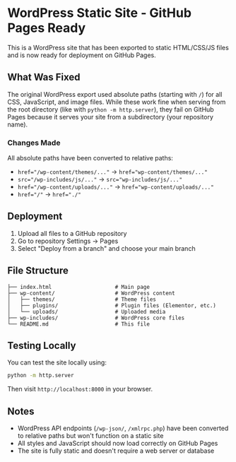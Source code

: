 # WordPress Static Site - GitHub Pages Ready

This is a WordPress site that has been exported to static HTML/CSS/JS files and is now ready for deployment on GitHub Pages.

## What Was Fixed

The original WordPress export used absolute paths (starting with `/`) for all CSS, JavaScript, and image files. While these work fine when serving from the root directory (like with `python -m http.server`), they fail on GitHub Pages because it serves your site from a subdirectory (your repository name).

### Changes Made

All absolute paths have been converted to relative paths:

- `href="/wp-content/themes/..."` → `href="wp-content/themes/..."`
- `src="/wp-includes/js/..."` → `src="wp-includes/js/..."`
- `href="/wp-content/uploads/..."` → `href="wp-content/uploads/..."`
- `href="/"` → `href="./"`

## Deployment

1. Upload all files to a GitHub repository
2. Go to repository Settings → Pages
3. Select "Deploy from a branch" and choose your main branch

## File Structure

```
├── index.html                    # Main page
├── wp-content/                   # WordPress content
│   ├── themes/                   # Theme files
│   ├── plugins/                  # Plugin files (Elementor, etc.)
│   └── uploads/                  # Uploaded media
├── wp-includes/                  # WordPress core files
└── README.md                     # This file
```

## Testing Locally

You can test the site locally using:

```bash
python -m http.server
```

Then visit `http://localhost:8000` in your browser.

## Notes

- WordPress API endpoints (`/wp-json/`, `/xmlrpc.php`) have been converted to relative paths but won't function on a static site
- All styles and JavaScript should now load correctly on GitHub Pages
- The site is fully static and doesn't require a web server or database 
